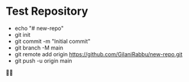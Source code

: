 # Test Repository

- echo "# new-repo"
- git init
- git commit -m "Initial commit"
- git branch -M main
- git remote add origin https://github.com/GilaniRabbu/new-repo.git
- git push -u origin main

💯💬
